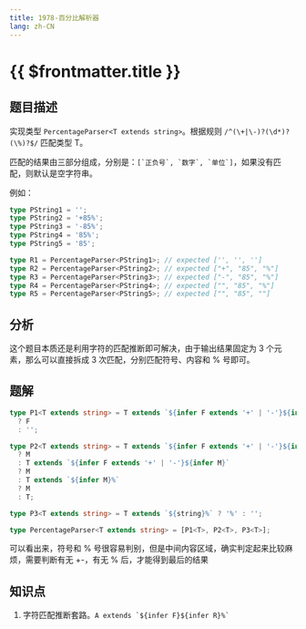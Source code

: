 ```yaml
---
title: 1978-百分比解析器
lang: zh-CN
---
```


# {{ $frontmatter.title }}

## 题目描述

实现类型 `PercentageParser<T extends string>`。根据规则 `/^(\+|\-)?(\d*)?(\%)?$/` 匹配类型 T。

匹配的结果由三部分组成，分别是：`` [`正负号`, `数字`, `单位`] ``，如果没有匹配，则默认是空字符串。

例如：

```ts
type PString1 = '';
type PString2 = '+85%';
type PString3 = '-85%';
type PString4 = '85%';
type PString5 = '85';

type R1 = PercentageParser<PString1>; // expected ['', '', '']
type R2 = PercentageParser<PString2>; // expected ["+", "85", "%"]
type R3 = PercentageParser<PString3>; // expected ["-", "85", "%"]
type R4 = PercentageParser<PString4>; // expected ["", "85", "%"]
type R5 = PercentageParser<PString5>; // expected ["", "85", ""]
```

## 分析

这个题目本质还是利用字符的匹配推断即可解决，由于输出结果固定为 3 个元素，那么可以直接拆成 3 次匹配，分别匹配符号、内容和 % 号即可。

## 题解

```ts
type P1<T extends string> = T extends `${infer F extends '+' | '-'}${infer R}`
  ? F
  : '';

type P2<T extends string> = T extends `${infer F extends '+' | '-'}${infer M}%`
  ? M
  : T extends `${infer F extends '+' | '-'}${infer M}`
  ? M
  : T extends `${infer M}%`
  ? M
  : T;

type P3<T extends string> = T extends `${string}%` ? '%' : '';

type PercentageParser<T extends string> = [P1<T>, P2<T>, P3<T>];
```

可以看出来，符号和 % 号很容易判别，但是中间内容区域，确实判定起来比较麻烦，需要判断有无 +-，有无 % 后，才能得到最后的结果

## 知识点

1. 字符匹配推断套路。`` A extends `${infer F}${infer R}%`  ``
